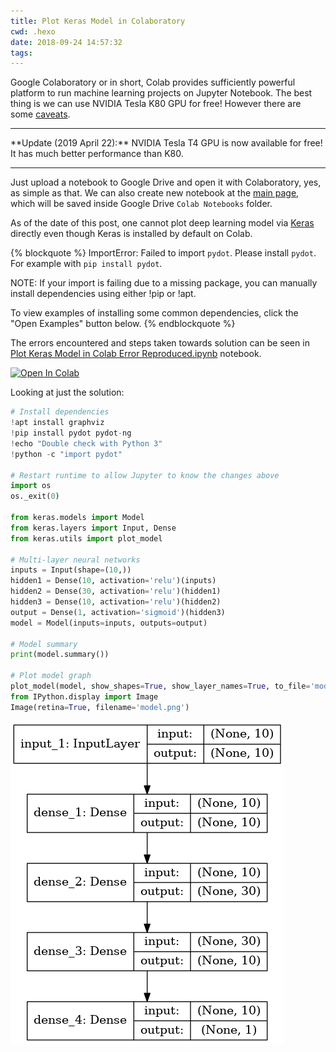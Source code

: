 ```yaml
---
title: Plot Keras Model in Colaboratory
cwd: .hexo
date: 2018-09-24 14:57:32
tags:
---
```


Google Colaboratory or in short, Colab provides sufficiently powerful platform to run machine learning projects on Jupyter Notebook. The best thing is we can use NVIDIA Tesla K80 GPU for free! However there are some [caveats](https://research.google.com/colaboratory/faq.html).

<hr/>
**Update (2019 April 22):** NVIDIA Tesla T4 GPU is now available for free! It has much better performance than K80.
<hr/>

Just upload a notebook to Google Drive and open it with Colaboratory, yes, as simple as that. We can also create new notebook at the [main page](https://colab.research.google.com/notebooks/welcome.ipynb), which will be saved inside Google Drive `Colab Notebooks` folder.

As of the date of this post, one cannot plot deep learning model via [Keras](https://keras.io/) directly even though Keras is installed by default on Colab.

{% blockquote %}
ImportError: Failed to import `pydot`. Please install `pydot`. For example with `pip install pydot`.

NOTE: If your import is failing due to a missing package, you can
manually install dependencies using either !pip or !apt.

To view examples of installing some common dependencies, click the
"Open Examples" button below.
{% endblockquote %}

The errors encountered and steps taken towards solution can be seen in [Plot Keras Model in Colab Error Reproduced.ipynb](https://colab.research.google.com/drive/1n2HJw3zcZRqWdbXPwC_lkajJ7XRgquFC) notebook.

<a href="https://colab.research.google.com/drive/1n2HJw3zcZRqWdbXPwC_lkajJ7XRgquFC" target="_parent"><img src="https://colab.research.google.com/assets/colab-badge.svg" alt="Open In Colab"/></a>

Looking at just the solution:
```python Plot Keras Model in Colab.ipynb https://colab.research.google.com/drive/1tjGn34WUJIf5lMdwmxxhkL2NcHIBWuiN
# Install dependencies
!apt install graphviz
!pip install pydot pydot-ng
!echo "Double check with Python 3"
!python -c "import pydot"

# Restart runtime to allow Jupyter to know the changes above
import os
os._exit(0)

from keras.models import Model
from keras.layers import Input, Dense
from keras.utils import plot_model

# Multi-layer neural networks
inputs = Input(shape=(10,))
hidden1 = Dense(10, activation='relu')(inputs)
hidden2 = Dense(30, activation='relu')(hidden1)
hidden3 = Dense(10, activation='relu')(hidden2)
output = Dense(1, activation='sigmoid')(hidden3)
model = Model(inputs=inputs, outputs=output)

# Model summary
print(model.summary())

# Plot model graph
plot_model(model, show_shapes=True, show_layer_names=True, to_file='model.png')
from IPython.display import Image
Image(retina=True, filename='model.png')
```
![Keras model graph plot sample](/images/plot_keras_model.png)

